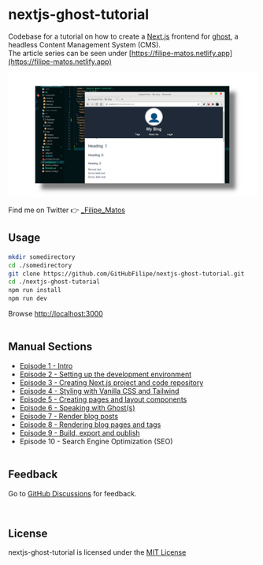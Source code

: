 # nextjs-ghost-tutorial

Codebase for a tutorial on how to create a [Next.js](https://nextjs.org/) frontend for [ghost](https://ghost.org/), a headless Content Management System (CMS).<br/>
The article series can be seen under [https://filipe-matos.netlify.app](https://filipe-matos.netlify.app)

![](./public/github_socialpreview_nextjs-ghost-tutorial_1.png)

Find me on Twitter 👉️ [\_Filipe_Matos](https://twitter.com/_Filipe_Matos)

## Usage

```bash
mkdir somedirectory
cd ./somedirectory
git clone https://github.com/GitHubFilipe/nextjs-ghost-tutorial.git
cd ./nextjs-ghost-tutorial
npm run install
npm run dev
```

Browse [http://localhost:3000](http://localhost:3000)
<br/><br/>

## Manual Sections

- [Episode 1 - Intro](https://filipe-matos.netlify.app/posts/nextjs-ghost-1-intro)
- [Episode 2 - Setting up the development environment](https://filipe-matos.netlify.app/posts/nextjs-ghost-2-setup-dev-env)
- [Episode 3 - Creating Next.js project and code repository](https://filipe-matos.netlify.app/posts/nextjs-ghost-3-create-nextjs-project)
- [Episode 4 - Styling with Vanilla CSS and Tailwind](https://filipe-matos.netlify.app/posts/nextjs-ghost-4-style-with-css-and-tailwind)
- [Episode 5 - Creating pages and layout components](https://filipe-matos.netlify.app/posts/nextjs-ghost-5-routing-and-layout-components)
- [Episode 6 - Speaking with Ghost(s)](https://filipe-matos.netlify.app/posts/nextjs-ghost-6-speaking-with-ghost)
- [Episode 7 - Render blog posts](https://filipe-matos.netlify.app/posts/nextjs-ghost-7-render-blog-posts)
- [Episode 8 - Rendering blog pages and tags](https://filipe-matos.netlify.app/posts/nextjs-ghost-8-render-blog-pages-and-tags)
- [Episode 9 - Build, export and publish](https://filipe-matos.netlify.app/posts/nextjs-ghost-9-publish-your-blog)
- Episode 10 - Search Engine Optimization (SEO)
  <br/><br/>

## Feedback

Go to [GitHub Discussions](https://github.com/GitHubFilipe/nextjs-ghost-tutorial/discussions) for feedback.

<br/>

## License

nextjs-ghost-tutorial is licensed under the [MIT License](LICENSE)
